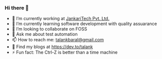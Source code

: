 ### Hi there 👋

<!--
**Talank/talank** is a ✨ _special_ ✨ repository because its `README.md` (this file) appears on your GitHub profile.
-->

- 🔭 I’m currently working at [JankariTech Pvt. Ltd.](https://www.jankaritech.com/)
- 🌱 I’m currently learning software development with quality assuarance
- 👯 I’m looking to collaborate on FOSS 
- 💬 Ask me about test automation
- 📫 How to reach me: talankbaral@gmail.com
- 📝 Find my blogs at https://dev.to/talank
- ⚡ Fun fact: The Ctrl-Z is better than a time machine
